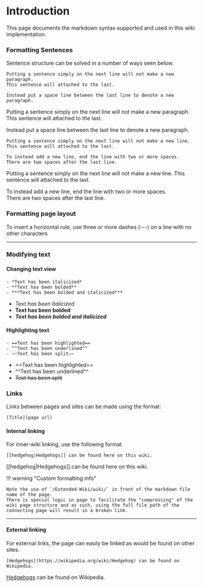 <!-- How to add inpage css<link rel="stylesheet" href="../stylesheets/custom.css">-->
# Introduction 
This page documents the markdown syntax supported and used in this wiki implementation.

### Formatting Sentences

Sentence structure can be solved in a number of ways seen below.

``` title="Paragraph layout"
Putting a sentence simply on the next line will not make a new paragraph.
This sentence will attached to the last.

Instead put a space line between the last line to denote a new paragraph. 
```

<div class="result" markdown>

Putting a sentence simply on the next line will not make a new paragraph.
This sentence will attached to the last.

Instead put a space line between the last line to denote a new paragraph. 

</div>


``` title="Line break layout"
Putting a sentence simply on the next line will not make a new line.
This sentence will attached to the last.

To instead add a new line, end the line with two or more spaces.  
There are two spaces after the last line.
```

<div class="result" markdown>

Putting a sentence simply on the next line will not make a new line.
This sentence will attached to the last.

To instead add a new line, end the line with two or more spaces.  
There are two spaces after the last line.

</div>

### Formatting page layout

To insert a horizontal rule, use three or more dashes (---) on a line with no other characters

---

### Modifying text

#### Changing text view

``` title="Text modifying"
- *Text has been italicized*
- **Text has been bolded**
- ***Text has been bolded and italicized***
```

<div class="result" markdown>

- *Text has been italicized*
- **Text has been bolded**
- ***Text has been bolded and italicized***

</div>


#### Highlighting text

``` title="Text highlighting"
- ==Text has been highlighted==
- ^^Text has been underlined^^
- ~~Text has been split~~
```

<div class="result" markdown>

- ==Text has been highlighted==
- ^^Text has been underlined^^
- ~~Text has been split~~

</div>

### Links

Links between pages and sites can be made using the format:

``` title="Page linking"
[Title](page url)
```

#### Internal  linking

For inner-wiki linking, use the following format.  

``` title="Inner-wiki page linking"
[[hedgehog|Hedgehogs]] can be found here on this wiki.
```

<div class="result" markdown>

[[hedgehog|Hedgehogs]] can be found here on this wiki.

</div>

!!! warning "Custom formatting info"

    Note the use of `/Extended-Wiki/wiki/` in front of the markdown file name of the page.
    There is special logic in page to facilitate the "compressing" of the wiki page structure and as such, using the full file path of the connecting page will result in a broken link.

---
#### External linking

For external links, the page can easily be linked as would be found on other sites.

``` title="Inner-wiki page linking"
[Hedgehogs](https://wikipedia.org/wiki/Hedgehog) can be found on Wikipedia.
```

<div class="result" markdown>

[Hedgehogs](https://wikipedia.org/wiki/Hedgehog) can be found on Wikipedia.

</div>
